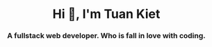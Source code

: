 <h1 align="center">Hi 👋, I'm Tuan Kiet</h1>
<h3 align="center">A fullstack web developer. Who is fall in love with coding.</h3>
